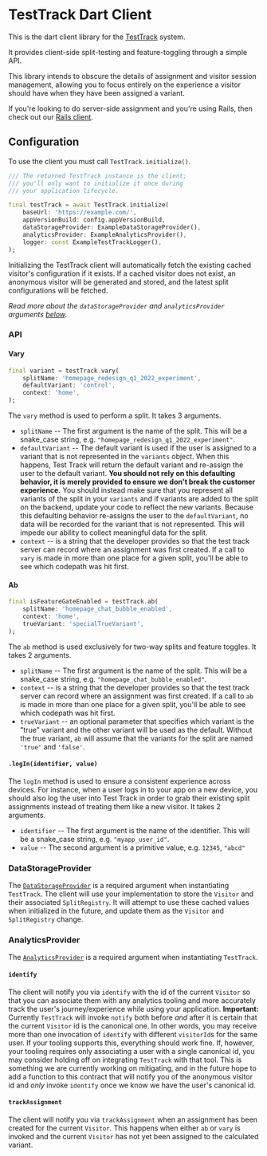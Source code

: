 # TestTrack Dart Client

This is the dart client library for the [TestTrack](https://github.com/Betterment/test_track) system.

It provides client-side split-testing and feature-toggling through a simple API.

This library intends to obscure the details of assignment and visitor session management, allowing you to focus entirely on the experience a visitor should have when they have been assigned a variant.

If you're looking to do server-side assignment and you're using Rails, then check out our [Rails client](https://github.com/Betterment/test_track_rails_client).

## Configuration

To use the client you must call `TestTrack.initialize()`.

```dart
/// The returned TestTrack instance is the client;
/// you'll only want to initialize it once during
/// your application lifecycle.

final testTrack = await TestTrack.initialize(
    baseUrl: 'https://example.com/',
    appVersionBuild: config.appVersionBuild,
    dataStorageProvider: ExampleDataStorageProvider(),
    analyticsProvider: ExampleAnalyticsProvider(),
    logger: const ExampleTestTrackLogger(),
);
```

Initializing the TestTrack client will automatically fetch the existing cached visitor's configuration if it exists. If a cached visitor does not exist, an anonymous visitor will be generated and stored, and the latest split configurations will be fetched.

_Read more about the `dataStorageProvider` and `analyticsProvider` arguments [below](#DataStorageProvider])._

### API

#### Vary

```dart
final variant = testTrack.vary(
    splitName: 'homepage_redesign_q1_2022_experiment',
    defaultVariant: 'control',
    context: 'home',
);
```

The `vary` method is used to perform a split. It takes 3 arguments.

- `splitName` -- The first argument is the name of the split. This will be a snake_case string, e.g. `"homepage_redesign_q1_2022_experiment"`.
- `defaultVariant` -- The default variant is used if the user is assigned to a variant that is not represented in the `variants` object. When this happens, Test Track will return the default variant and re-assign the user to the default variant. **You should not rely on this defaulting behavior, it is merely provided to ensure we don't break the customer experience.** You should instead make sure that you represent all variants of the split in your `variants` and if variants are added to the split on the backend, update your code to reflect the new variants. Because this defaulting behavior re-assigns the user to the `defaultVariant`, no data will be recorded for the variant that is not represented. This will impede our ability to collect meaningful data for the split.
- `context` -- is a string that the developer provides so that the test track server can record where an assignment was first created. If a call to `vary` is made in more than one place for a given split, you'll be able to see which codepath was hit first.

#### Ab

```dart
final isFeatureGateEnabled = testTrack.ab(
    splitName: 'homepage_chat_bubble_enabled',
    context: 'home',
    trueVariant: 'specialTrueVariant',
);
```
The `ab` method is used exclusively for two-way splits and feature toggles. It takes 2 arguments.

- `splitName` -- The first argument is the name of the split. This will be a snake_case string, e.g. `"homepage_chat_bubble_enabled"`.
- `context` -- is a string that the developer provides so that the test track server can record where an assignment was first created. If a call to `ab` is made in more than one place for a given split, you'll be able to see which codepath was hit first.
- `trueVariant` -- an optional parameter that specifies which variant is the "true" variant and the other variant will be used as the default. Without the true variant, `ab` will assume that the variants for the split are named `'true'` and `'false'`.

#### `.logIn(identifier, value)`

The `logIn` method is used to ensure a consistent experience across devices. For instance, when a user logs in to your app on a new device, you should also log the user into Test Track in order to grab their existing split assignments instead of treating them like a new visitor. It takes 2 arguments.

- `identifier` -- The first argument is the name of the identifier. This will be a snake_case string, e.g. `"myapp_user_id"`.
- `value` -- The second argument is a primitive value, e.g. `12345`, `"abcd"`

### DataStorageProvider

The [`DataStorageProvider`](lib/src/persistence/data_storage_provider.dart) is a required argument when instantiating `TestTrack`. The client will use your implementation to store the `Visitor` and their associated `SplitRegistry`. It will attempt to use these cached values when initialized in the future, and update them as the `Visitor` and `SplitRegistry` change.

### AnalyticsProvider

The [`AnalyticsProvider`](lib/src/analytics/analytics_provider.dart) is a required argument when instantiating `TestTrack`.

#### `identify`

The client will notify you via `identify` with the id of the current `Visitor` so that you can associate them with any analytics tooling and more accurately track the user's journey/experience while using your application. **Important:** Currently `TestTrack` will invoke `notify` both before _and_ after it is certain that the current `Visitor` id is the canonical one. In other words, you may receive more than one invocation of `identify` with different `visitorId`s for the same user. If your tooling supports this, everything should work fine. If, however, your tooling requires only associating a user with a single canonical id, you may consider holding off on integrating `TestTrack` with that tool. This is something we are currently working on mitigating, and in the future hope to add a function to this contract that will notify you of the anonymous visitor id and _only_ invoke `identify` once we know we have the user's canonical id.

#### `trackAssignment`

The client will notify you via `trackAssignment` when an assignment has been created for the current `Visitor`. This happens when either `ab` or `vary` is invoked and the current `Visitor` has not yet been assigned to the calculated variant.
